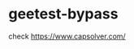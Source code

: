 # geetest-bypass
check https://www.capsolver.com/ 





















                                            